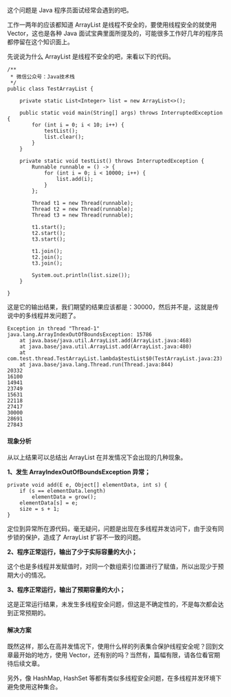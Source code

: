 
这个问题是 Java 程序员面试经常会遇到的吧。

工作一两年的应该都知道 ArrayList 是线程不安全的，要使用线程安全的就使用 Vector，这也是各种 Java 面试宝典里面所提及的，可能很多工作好几年的程序员都停留在这个知识面上。

先说说为什么 ArrayList 是线程不安全的吧，来看以下的代码。

```
/**
 * 微信公众号：Java技术栈
 */
public class TestArrayList {

	private static List<Integer> list = new ArrayList<>();

	public static void main(String[] args) throws InterruptedException {
		for (int i = 0; i < 10; i++) {
			testList();
			list.clear();
		}
	}

	private static void testList() throws InterruptedException {
		Runnable runnable = () -> {
			for (int i = 0; i < 10000; i++) {
				list.add(i);
			}
		};

		Thread t1 = new Thread(runnable);
		Thread t2 = new Thread(runnable);
		Thread t3 = new Thread(runnable);

		t1.start();
		t2.start();
		t3.start();

		t1.join();
		t2.join();
		t3.join();

		System.out.println(list.size());
	}

}
```

这是它的输出结果，我们期望的结果应该都是：30000，然后并不是，这就是传说中的多线程并发问题了。

```
Exception in thread "Thread-1" java.lang.ArrayIndexOutOfBoundsException: 15786
	at java.base/java.util.ArrayList.add(ArrayList.java:468)
	at java.base/java.util.ArrayList.add(ArrayList.java:480)
	at com.test.thread.TestArrayList.lambda$testList$0(TestArrayList.java:23)
	at java.base/java.lang.Thread.run(Thread.java:844)
20332
16100
14941
23749
15631
22118
27417
30000
28691
27843
```

#### 现象分析

从以上结果可以总结出 ArrayList 在并发情况下会出现的几种现象。

**1、发生 ArrayIndexOutOfBoundsException 异常；**

```
private void add(E e, Object[] elementData, int s) {
    if (s == elementData.length)
        elementData = grow();
    elementData[s] = e;
    size = s + 1;
}
```

定位到异常所在源代码，毫无疑问，问题是出现在多线程并发访问下，由于没有同步锁的保护，造成了 ArrayList 扩容不一致的问题。


**2、程序正常运行，输出了少于实际容量的大小；**

这个也是多线程并发赋值时，对同一个数组索引位置进行了赋值，所以出现少于预期大小的情况。

**3、程序正常运行，输出了预期容量的大小；**

这是正常运行结果，未发生多线程安全问题，但这是不确定性的，不是每次都会达到正常预期的。

#### 解决方案

既然这样，那么在高并发情况下，使用什么样的列表集合保护线程安全呢？回到文章最开始的地方，使用 Vector，还有别的吗？当然有，篇幅有限，请各位看官期待后续文章。

另外，像 HashMap, HashSet 等都有类似多线程安全问题，在多线程并发环境下避免使用这种集合。

